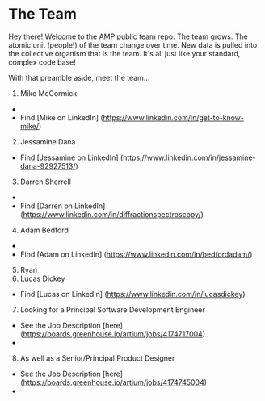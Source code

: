 # The Team
Hey there! Welcome to the AMP public team repo. The team grows. The atomic unit (people!) of the team change over time. New data is pulled into the collective organism that is the team. It's all just like your standard, complex code base!

With that preamble aside, meet the team...

1. Mike McCormick
 - 
 - Find [Mike on LinkedIn] (https://www.linkedin.com/in/get-to-know-mike/) 
2. Jessamine Dana

 - Find [Jessamine on LinkedIn] (https://www.linkedin.com/in/jessamine-dana-92927513/)
3. Darren Sherrell
 - 
 - Find [Darren on LinkedIn] (https://www.linkedin.com/in/diffractionspectroscopy/)
4. Adam Bedford
 - 
 - Find [Adam on LinkedIn] (https://www.linkedin.com/in/bedfordadam/)
5. Ryan 
6. Lucas Dickey
 - Find [Lucas on LinkedIn] (https://www.linkedin.com/in/lucasdickey) 
7. Looking for a Principal Software Development Engineer 
 - See the Job Description [here] (https://boards.greenhouse.io/artium/jobs/4174717004)
 -  
8. As well as a Senior/Principal Product Designer
 - See the Job Description [here] (https://boards.greenhouse.io/artium/jobs/4174745004)
 - 
